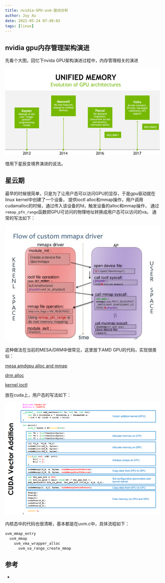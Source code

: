 ```yaml
---
title: nvidia-GPU-uvm-驱动分析
author: Joy Xu
date: 2022-05-24 07:49:03
tags: [linux]
---
```


## nvidia gpu内存管理架构演进

先看个大图，回忆下nvida GPU架构演进过程中，内存管理相关的演进

![nvidia memory involution](/images/nvidia-memory-roadmap.png)

借用下星辰变境界演进的说法。


## 星云期

最早的时候很简单，只是为了让用户态可以访问GPU的显存，于是gpu驱动就在linux kernel中创建了一个设备，
提供ioctl alloc和mmap操作，用户调用cudamalloc的时候，通过传入该设备的fd，触发设备的alloc和mmap操作，
通过`remap_pfn_range`函数把GPU可访问的物理地址转换成用户态可以访问的va。
通常的写法如下：

![alloc and mmap](/images/alloc-mmap.png)

这种做法在当前的MESA/DRM中很常见，这里放下AMD GPU的代码，实现很类似：

[mesa amdgpu alloc and mmap](https://github.com/mesa3d/mesa/blob/main/src/gallium/winsys/amdgpu/drm/amdgpu_cs.c#L731)

[drm alloc](https://github.com/freedesktop/mesa-drm/blob/master/amdgpu/amdgpu_bo.c#L78)

[kernel ioctl](https://github.com/torvalds/linux/blob/master/drivers/gpu/drm/amd/amdgpu/amdgpu_drv.c#L2674)


放在cuda上，用户态的写法如下：

![nvidia memory cudamalloc](/images/nvidia-memory-cudamalloc.png)

内核态中的代码也很清晰，基本都是在uvm.c中，具体流程如下：

	uvm_mmap_entry
	  uvm_mmap
	    uvm_vma_wrapper_alloc
	      uvm_va_range_create_mmap

	



## 参考

* []()

